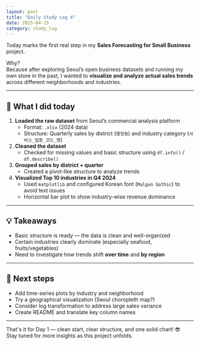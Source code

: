 ```yaml
---
layout: post
title: "Daily Study Log 4"
date: 2025-04-15
category: study_log
---
```


Today marks the first real step in my **Sales Forecasting for Small Business** project.

Why?  
Because after exploring Seoul’s open business datasets and running my own store in the past, I wanted to **visualize and analyze actual sales trends** across different neighborhoods and industries.

---

## 📌 What I did today

1. **Loaded the raw dataset** from Seoul’s commercial analysis platform  
   - Format: `.xlsx` (2024 data)
   - Structure: Quarterly sales by district (`행정동`) and industry category (`서비스_업종_코드_명`)
2. **Cleaned the dataset**  
   - Checked for missing values and basic structure using `df.info()` / `df.describe()`
3. **Grouped sales by district + quarter**  
   - Created a pivot-like structure to analyze trends
4. **Visualized Top 10 industries in Q4 2024**  
   - Used `matplotlib` and configured Korean font (`Malgun Gothic`) to avoid text issues
   - Horizontal bar plot to show industry-wise revenue dominance

---

## 💡 Takeaways

- Basic structure is ready — the data is clean and well-organized
- Certain industries clearly dominate (especially seafood, fruits/vegetables)
- Need to investigate how trends shift **over time** and **by region**

---

## 🚧 Next steps

- Add time-series plots by industry and neighborhood
- Try a geographical visualization (Seoul choropleth map?)
- Consider log transformation to address large sales variance
- Create README and translate key column names

---

That's it for Day 1 — clean start, clear structure, and one solid chart! 😎  
Stay tuned for more insights as this project unfolds.

